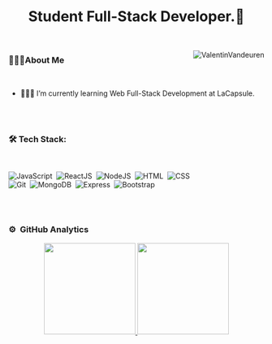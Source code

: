 <h1 align="center">Student Full-Stack Developer.🌟</h1>

<br>
<p><img align="right" src="https://www.therollingnotes.com/wp-content/uploads/giphy-11.gif" alt="ValentinVandeuren" /></p>

<h3>👨🏻‍💻About Me</h3>

<br>

- 👨🏻‍🎓 I’m currently learning Web Full-Stack Development at LaCapsule.

<br><br>

### 🛠 Tech Stack:

<br>

![JavaScript](https://img.shields.io/badge/-JavaScript-05122A?style=flat&logo=JavaScript)&nbsp;
![ReactJS](https://img.shields.io/badge/-ReactJS-05122A?style=flat&logo=React)&nbsp;
![NodeJS](https://img.shields.io/badge/-NodeJS-05122A?style=flat&logo=Node.js)&nbsp;
![HTML](https://img.shields.io/badge/-HTML-05122A?style=flat&logo=HTML5)&nbsp;
![CSS](https://img.shields.io/badge/-CSS-05122A?style=flat&logo=CSS3&logoColor=1572B6)&nbsp;
<br>
![Git](https://img.shields.io/badge/-Git-05122A?style=flat&logo=git)&nbsp;
![MongoDB](https://img.shields.io/badge/-mongoDB-05122A?style=flat&logo=mongodb)&nbsp;
![Express](https://img.shields.io/badge/-Express-05122A?style=flat&logo=Express)&nbsp;
![Bootstrap](https://img.shields.io/badge/-Bootstrap-05122A?style=flat&logo=Bootstrap)&nbsp;

<br><br>

### ⚙️ &nbsp;GitHub Analytics

<p align="center">
<a href="https://github.com/AVS1508">
  <img height="180em" src="https://github-readme-stats-eight-theta.vercel.app/api?username=ValentinVandeuren&show_icons=true&theme=algolia&include_all_commits=true&count_private=true"/>
  <img height="180em" src="https://github-readme-stats-eight-theta.vercel.app/api/top-langs/?username=ValentinVandeuren&layout=compact&langs_count=8&theme=algolia"/>
</a>
</p>
